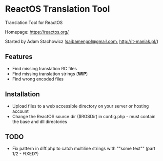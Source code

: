 # ReactOS Translation Tool
Translation Tool for ReactOS

Homepage: https://reactos.org/

Started by Adam Stachowicz (saibamenppl@gmail.com, http://it-maniak.pl/)

Features
----------

- Find missing translation RC files
- Find missing translation strings (**WIP**)
- Find wrong encoded files

Installation
----------

* Upload files to a web accessible directory on your server or hosting account
* Change the ReactOS source dir ($ROSDir) in config.php - must contain the base and dll directories

TODO
----------

- Fix pattern in diff.php to catch multiline strings with ""some text"" (part 1/2 - FIXED?)
